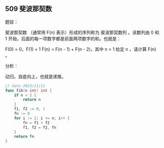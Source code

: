 ## 509 斐波那契数

题目：

斐波那契数 （通常用 F(n) 表示）形成的序列称为 斐波那契数列 。该数列由 0 和 1 开始，后面的每一项数字都是前面两项数字的和。也就是：

F(0) = 0，F(1) = 1
F(n) = F(n - 1) + F(n - 2)，其中 n > 1
给定 n ，请计算 F(n) 。


分析：

动归，自底向上，也就是递推。

```go
// date 2023/11/11
func fib(n int) int {
    if n < 2 {
        return n
    }
    f1, f2 := 0, 1
    fn := 0
    for i := 2; i <= n; i++ {
        fn = f1 + f2
        f1, f2 = f2, fn
    }
    return fn
}
```
